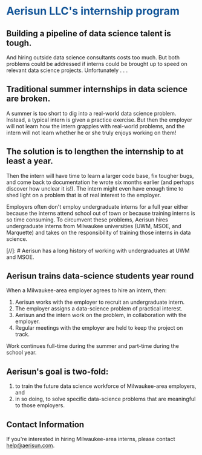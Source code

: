 # <span style="color: #155799;"> **Aerisun LLC's internship program** </span>

##  Building a pipeline of data science talent is tough.

And hiring outside data science consultants costs too much. But both problems could be addressed if interns could be brought up to speed on relevant data science projects.  Unfortunately . . .

## Traditional summer internships in data science are broken.  

A summer is too short to dig into a real-world data science problem.  Instead, a typical intern is given a practice exercise.  But then the employer will not learn how the intern grapples with real-world problems, and the intern will not learn whether he or she truly enjoys working on them!  

## The solution is to lengthen the internship to at least a year.  

Then the intern will have time to learn a larger code base, fix tougher bugs, and come back to documentation he wrote six months earlier (and perhaps discover how unclear it is!).  The intern might even have enough time to shed light on a problem that is of real interest to the employer.

Employers often don't employ undergraduate interns for a full year either because the interns attend school out of town or because training interns is so time consuming.  To circumvent these problems, Aerisun hires undergraduate interns from Milwaukee universities (UWM, MSOE, and Marquette) and takes on the responsibility of training those interns in data science. 

[//]: # Aerisun has a long history of working with undergraduates at UWM and MSOE. 

## Aerisun trains data-science students year round

When a Milwaukee-area employer agrees to hire an intern, then:

1.  Aerisun works with the employer to recruit an undergraduate intern.  
1.  The employer assigns a data-science problem of practical interest.
1.  Aerisun and the intern work on the problem, in collaboration with the employer.  
1.  Regular meetings with the employer are held to keep the project on track.  

Work continues full-time during the summer and part-time during the school year.

## Aerisun's goal is two-fold: 
    
1.  to train the future data science workforce of Milwaukee-area employers, and 
1.  in so doing, to solve specific data-science problems that are meaningful to those employers.

## Contact Information

If you're interested in hiring Milwaukee-area interns, please contact help@aerisun.com.
